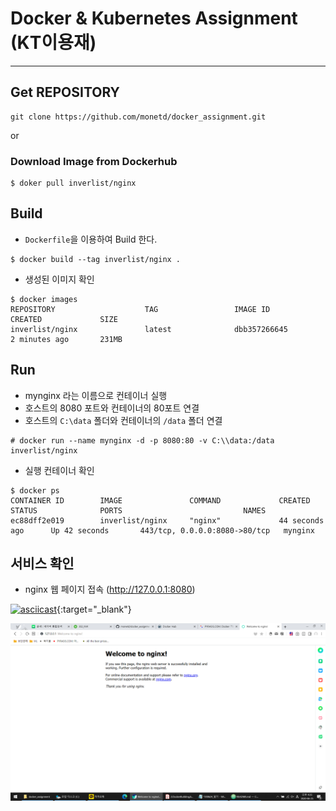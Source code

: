 # Docker & Kubernetes Assignment (KT이용재)
---

## Get REPOSITORY
```
git clone https://github.com/monetd/docker_assignment.git
```
or
### Download Image from Dockerhub
```
$ doker pull inverlist/nginx
```

## Build
- `Dockerfile`을 이용하여 Build 한다.
```
$ docker build --tag inverlist/nginx .
```
- 생성된 이미지 확인
```
$ docker images
REPOSITORY                    TAG                 IMAGE ID            CREATED             SIZE
inverlist/nginx               latest              dbb357266645        2 minutes ago       231MB
```

## Run
- mynginx 라는 이름으로 컨테이너 실행
- 호스트의 8080 포트와 컨테이너의 80포트 연결
- 호스트의 `C:\data` 폴더와 컨테이너의 `/data` 폴더 연결
```
# docker run --name mynginx -d -p 8080:80 -v C:\\data:/data inverlist/nginx
```

- 실행 컨테이너 확인
```
$ docker ps
CONTAINER ID        IMAGE               COMMAND             CREATED             STATUS              PORTS                           NAMES
ec88dff2e019        inverlist/nginx     "nginx"             44 seconds ago      Up 42 seconds       443/tcp, 0.0.0.0:8080->80/tcp   mynginx
```

## 서비스 확인
- nginx 웹 페이지 접속 (http://127.0.0.1:8080)

[![asciicast](https://asciinema.org/a/290796.svg)](https://asciinema.org/a/290796){:target="_blank"}

![Welcome Page](./static/web.png)

